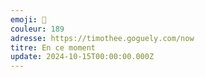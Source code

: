 ```yaml
---
emoji: 🥨
couleur: 189
adresse: https://timothee.goguely.com/now
titre: En ce moment
update: 2024-10-15T00:00:00.000Z
---
```

